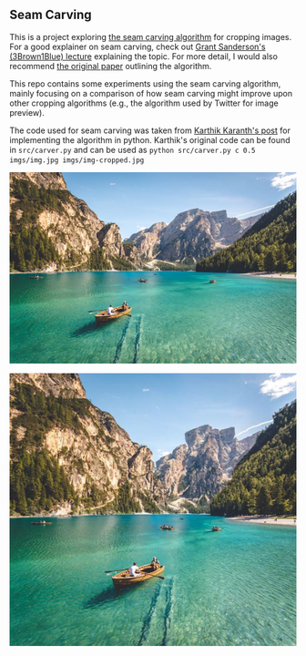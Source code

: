 ## Seam Carving

This is a project exploring [the seam carving algorithm](http://www.faculty.idc.ac.il/arik/SCWeb/imret/imret.pdf) for cropping images. For a good explainer on seam carving, check out [Grant Sanderson's (3Brown1Blue) lecture](https://www.youtube.com/watch?v=rpB6zQNsbQU) explaining the topic. For more detail, I would also recommend [the original paper](http://www.faculty.idc.ac.il/arik/SCWeb/imret/imret.pdf) outlining the algorithm.

This repo contains some experiments using the seam carving algorithm, mainly focusing on a comparison of how seam carving might improve upon other cropping algorithms (e.g., the algorithm used by Twitter for image preview).

The code used for seam carving was taken from [Karthik Karanth's post](https://karthikkaranth.me/blog/implementing-seam-carving-with-python/) for implementing the algorithm in python. Karthik's original code can be found in `src/carver.py` and can be used as `python src/carver.py c 0.5 imgs/img.jpg imgs/img-cropped.jpg`

![Image of landscape](imgs/landscape.JPG)

![Image of landscape after it has been seam carving cropped](imgs/landscape-cropped.JPG)